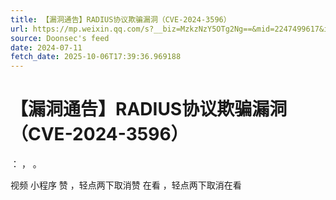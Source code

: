```yaml
---
title: 【漏洞通告】RADIUS协议欺骗漏洞（CVE-2024-3596）
url: https://mp.weixin.qq.com/s?__biz=MzkzNzY5OTg2Ng==&mid=2247499617&idx=3&sn=0d626d751317c9a0e5b4008eaeaee368
source: Doonsec's feed
date: 2024-07-11
fetch_date: 2025-10-06T17:39:36.969188
---
```


# 【漏洞通告】RADIUS协议欺骗漏洞（CVE-2024-3596）

：
，
。

视频
小程序
赞
，轻点两下取消赞
在看
，轻点两下取消在看